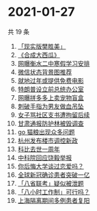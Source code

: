 # 2021-01-27

共 19 条

<!-- BEGIN -->
<!-- 最后更新时间 Wed Jan 27 2021 19:05:46 GMT+0800 (CST) -->
1. [「现实版樊胜美」](https://www.zhihu.com/search?q=现实版樊胜美)
1. [《合成大西瓜》](https://www.zhihu.com/search?q=合成大西瓜)
1. [网曝衡水二中寒假学习安排](https://www.zhihu.com/search?q=衡水二中)
1. [微信状态背景图推荐](https://www.zhihu.com/search?q=微信状态背景图)
1. [就地过年或提供免费电影](https://www.zhihu.com/search?q=就地过年)
1. [特朗普设立前总统办公室](https://www.zhihu.com/search?q=特朗普)
1. [网曝拼多多上卖宠物盲盒](https://www.zhihu.com/search?q=宠物盲盒)
1. [刺破手指为男友做血吊坠](https://www.zhihu.com/search?q=血吊坠)
1. [女子骂社区支书遭拘留后续](https://www.zhihu.com/search?q=草包支书)
1. [甘肃通报防护林被毁调查](https://www.zhihu.com/search?q=敦煌防护林)
1. [ go 猫粮出现众多问题](https://www.zhihu.com/search?q=go猫粮)
1. [杭州发布楼市调控新政](https://www.zhihu.com/search?q=杭州楼市新政)
1. [科比去世一周年](https://www.zhihu.com/search?q=科比)
1. [中科院回应饶毅举报](https://www.zhihu.com/search?q=饶毅)
1. [你后悔大学谈过恋爱吗？](https://www.zhihu.com/search?q=后悔大学谈恋爱吗)
1. [全球新冠确诊患者突破一亿](https://www.zhihu.com/search?q=新冠确诊患者)
1. [「八省联考」疑似被泄题](https://www.zhihu.com/search?q=八省联考)
1. [「八小时工作制」可行吗？](https://www.zhihu.com/search?q=八小时工作制)
1. [上海隔离期间多例患者复阳](https://www.zhihu.com/search?q=上海疫情)
<!-- END -->
